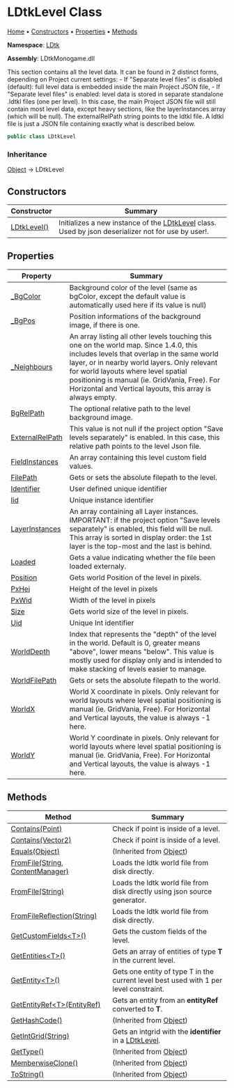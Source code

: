 # LDtkLevel Class

[Home](../../README.md) &#x2022; [Constructors](#constructors) &#x2022; [Properties](#properties) &#x2022; [Methods](#methods)

**Namespace**: [LDtk](../README.md)

**Assembly**: LDtkMonogame\.dll

  
This section contains all the level data\. It can be found in 2 distinct forms, depending
on Project current settings:  \- If "Separate level files" is disabled \(default\):
full level data is embedded inside the main Project JSON file, \- If "Separate level
files" is enabled: level data is stored in separate standalone \.ldtkl files \(one
per level\)\. In this case, the main Project JSON file will still contain most level data,
except heavy sections, like the layerInstances array \(which will be null\)\. The
externalRelPath string points to the ldtkl file\.  A ldtkl file is just a JSON file
containing exactly what is described below\.

```csharp
public class LDtkLevel
```

### Inheritance

[Object](https://docs.microsoft.com/en-us/dotnet/api/system.object) &#x2192; LDtkLevel

## Constructors

| Constructor | Summary |
| ----------- | ------- |
| [LDtkLevel()](-ctor/README.md) | Initializes a new instance of the [LDtkLevel](./README.md) class\. Used by json deserializer not for use by user\!\.  |

## Properties

| Property | Summary |
| -------- | ------- |
| [_BgColor](_BgColor/README.md) | Background color of the level \(same as bgColor, except the default value is automatically used here if its value is null\) |
| [_BgPos](_BgPos/README.md) | Position informations of the background image, if there is one\. |
| [_Neighbours](_Neighbours/README.md) | An array listing all other levels touching this one on the world map\. Since 1\.4\.0, this includes levels that overlap in the same world layer, or in nearby world layers\. Only relevant for world layouts where level spatial positioning is manual \(ie\. GridVania, Free\)\. For Horizontal and Vertical layouts, this array is always empty\. |
| [BgRelPath](BgRelPath/README.md) | The optional relative path to the level background image\. |
| [ExternalRelPath](ExternalRelPath/README.md) | This value is not null if the project option "Save levels separately" is enabled\. In this case, this relative path points to the level Json file\. |
| [FieldInstances](FieldInstances/README.md) | An array containing this level custom field values\. |
| [FilePath](FilePath/README.md) |  Gets or sets the absolute filepath to the level\.  |
| [Identifier](Identifier/README.md) | User defined unique identifier |
| [Iid](Iid/README.md) | Unique instance identifier |
| [LayerInstances](LayerInstances/README.md) | An array containing all Layer instances\. IMPORTANT: if the project option "Save levels separately" is enabled, this field will be null\.  This array is sorted in display order: the 1st layer is the top\-most and the last is behind\. |
| [Loaded](Loaded/README.md) |  Gets a value indicating whether the file been loaded externaly\.  |
| [Position](Position/README.md) |  Gets world Position of the level in pixels\.  |
| [PxHei](PxHei/README.md) | Height of the level in pixels |
| [PxWid](PxWid/README.md) | Width of the level in pixels |
| [Size](Size/README.md) |  Gets world size of the level in pixels\.  |
| [Uid](Uid/README.md) | Unique Int identifier |
| [WorldDepth](WorldDepth/README.md) | Index that represents the "depth" of the level in the world\. Default is 0, greater means "above", lower means "below"\.  This value is mostly used for display only and is intended to make stacking of levels easier to manage\. |
| [WorldFilePath](WorldFilePath/README.md) |  Gets or sets the absolute filepath to the world\.  |
| [WorldX](WorldX/README.md) | World X coordinate in pixels\.  Only relevant for world layouts where level spatial positioning is manual \(ie\. GridVania, Free\)\. For Horizontal and Vertical layouts, the value is always \-1 here\. |
| [WorldY](WorldY/README.md) | World Y coordinate in pixels\.  Only relevant for world layouts where level spatial positioning is manual \(ie\. GridVania, Free\)\. For Horizontal and Vertical layouts, the value is always \-1 here\. |

## Methods

| Method | Summary |
| ------ | ------- |
| [Contains(Point)](Contains/README.md#4027557345) |  Check if point is inside of a level\.  |
| [Contains(Vector2)](Contains/README.md#1292010405) |  Check if point is inside of a level\.  |
| [Equals(Object)](https://docs.microsoft.com/en-us/dotnet/api/system.object.equals) |  \(Inherited from [Object](https://docs.microsoft.com/en-us/dotnet/api/system.object)\) |
| [FromFile(String, ContentManager)](FromFile/README.md#2401859081) |  Loads the ldtk world file from disk directly\.  |
| [FromFile(String)](FromFile/README.md#1344876828) |  Loads the ldtk world file from disk directly using json source generator\.  |
| [FromFileReflection(String)](FromFileReflection/README.md) |  Loads the ldtk world file from disk directly\.  |
| [GetCustomFields\<T\>()](GetCustomFields/README.md) |  Gets the custom fields of the level\.  |
| [GetEntities\<T\>()](GetEntities/README.md) |  Gets an array of entities of type **T** in the current level\.  |
| [GetEntity\<T\>()](GetEntity/README.md) |  Gets one entity of type T in the current level best used with 1 per level constraint\.  |
| [GetEntityRef\<T\>(EntityRef)](GetEntityRef/README.md) |  Gets an entity from an **entityRef** converted to **T**\.  |
| [GetHashCode()](https://docs.microsoft.com/en-us/dotnet/api/system.object.gethashcode) |  \(Inherited from [Object](https://docs.microsoft.com/en-us/dotnet/api/system.object)\) |
| [GetIntGrid(String)](GetIntGrid/README.md) |  Gets an intgrid with the **identifier** in a [LDtkLevel](./README.md)\.  |
| [GetType()](https://docs.microsoft.com/en-us/dotnet/api/system.object.gettype) |  \(Inherited from [Object](https://docs.microsoft.com/en-us/dotnet/api/system.object)\) |
| [MemberwiseClone()](https://docs.microsoft.com/en-us/dotnet/api/system.object.memberwiseclone) |  \(Inherited from [Object](https://docs.microsoft.com/en-us/dotnet/api/system.object)\) |
| [ToString()](https://docs.microsoft.com/en-us/dotnet/api/system.object.tostring) |  \(Inherited from [Object](https://docs.microsoft.com/en-us/dotnet/api/system.object)\) |

